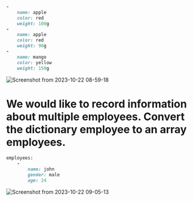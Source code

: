 


```ruby
-
    name: apple
    color: red
    weight: 100g
- 
    name: apple
    color: red
    weight: 90g
- 
    name: mango
    color: yellow
    weight: 150g

```
![Screenshot from 2023-10-22 08-59-18](https://github.com/Althaf-official/KodeKloud_Docker/assets/105126131/be4d7415-ea3f-4ed3-9325-46f127f889f0)

# We would like to record information about multiple employees. Convert the dictionary employee to an array employees.


```ruby
employees:
    -
        name: john
        gender: male
        age: 24
```

![Screenshot from 2023-10-22 09-05-13](https://github.com/Althaf-official/KodeKloud_Docker/assets/105126131/318500cf-9f16-4871-97b3-aa0ccb33d336)


